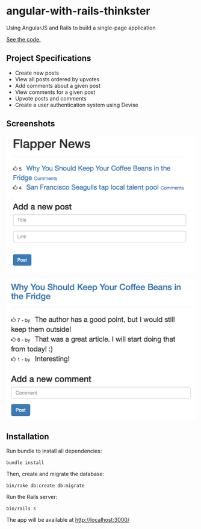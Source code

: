 # angular-with-rails-thinkster

Using AngularJS and Rails to build a single-page application

[See the code.](flappernews/)

## Project Specifications

* Create new posts
* View all posts ordered by upvotes
* Add comments about a given post
* View comments for a given post
* Upvote posts and comments
* Create a user authentication system using Devise

## Screenshots

![Screenshot 01](screenshots/flappernews_01.png)

![Screenshot 02](screenshots/flappernews_02.png)

## Installation

Run bundle to install all dependencies:

```
bundle install
```

Then, create and migrate the database:

```
bin/rake db:create db:migrate
```

Run the Rails server:

```
bin/rails s
```

The app will be available at [http://localhost:3000/](http://localhost:3000/)
